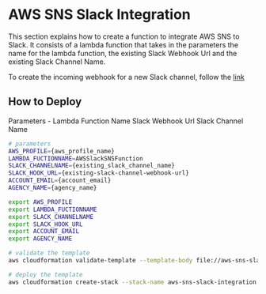 # AWS SNS Slack Integration
This section explains how to create a function to integrate AWS SNS to Slack. It consists of a lambda function that takes in the parameters the name for the lambda function, the existing Slack Webhook Url and the existing Slack Channel Name. 

To create the incoming webhook for a new Slack channel, follow the [link](https://api.slack.com/incoming-webhooks)


## How to Deploy
Parameters -
Lambda Function Name
Slack Webhook Url
Slack Channel Name

```bash
# parameters
AWS_PROFILE={aws_profile_name}
LAMBDA_FUCTIONNAME=AWSSlackSNSFunction
SLACK_CHANNELNAME={existing_slack_channel_name}
SLACK_HOOK_URL={existing-slack-channel-webhook-url}
ACCOUNT_EMAIL={account_email}
AGENCY_NAME={agency_name}

export AWS_PROFILE
export LAMBDA_FUCTIONNAME
export SLACK_CHANNELNAME
export SLACK_HOOK_URL
export ACCOUNT_EMAIL
export AGENCY_NAME

# validate the template
aws cloudformation validate-template --template-body file://aws-sns-slack-integration.yaml --profile $AWS_PROFILE

# deploy the template
aws cloudformation create-stack --stack-name aws-sns-slack-integration --template-body file://aws-sns-slack-integration.yaml --parameters ParameterKey=pLambdaFunctionName,ParameterValue= ParameterKey=pSlackChannelName,ParameterValue=SLACK_CHANNELNAME ParameterKey=pSlackHookUrl,ParameterValue=SLACK_HOOK_URL  --tags Key=Owner,Value=$ACCOUNT_EMAIL Key=AgencyName,Value=$AGENCY_NAME Key=ApplicationID,Value=aws-sns Key=Environment,Value=Production --capabilities CAPABILITY_NAMED_IAM --profile $AWS_PROFILE

```
